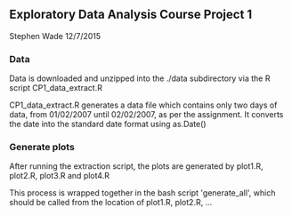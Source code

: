 ## Exploratory Data Analysis Course Project 1
Stephen Wade
12/7/2015

### Data

Data is downloaded and unzipped into the ./data subdirectory via the R script
CP1_data_extract.R

CP1_data_extract.R generates a data file which contains only two days of data,
from 01/02/2007 until 02/02/2007, as per the assignment. It converts the date
into the standard date format using as.Date()

### Generate plots

After running the extraction script, the plots are generated by 
plot1.R, plot2.R, plot3.R and plot4.R

This process is wrapped together in the bash script 'generate_all', which should
be called from the location of plot1.R, plot2.R, ...

